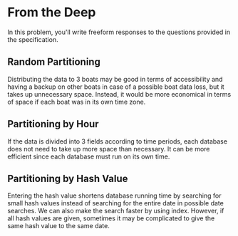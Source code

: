 # From the Deep

In this problem, you'll write freeform responses to the questions provided in the specification.

## Random Partitioning

Distributing the data to 3 boats may be good in terms of accessibility and having a backup on other boats in case of a possible boat data loss, but it takes up unnecessary space. Instead, it would be more economical in terms of space if each boat was in its own time zone.

## Partitioning by Hour

If the data is divided into 3 fields according to time periods, each database does not need to take up more space than necessary. It can be more efficient since each database must run on its own time.

## Partitioning by Hash Value

Entering the hash value shortens database running time by searching for small hash values instead of searching for the entire date in possible date searches. We can also make the search faster by using index. However, if all hash values are given, sometimes it may be complicated to give the same hash value to the same date.
